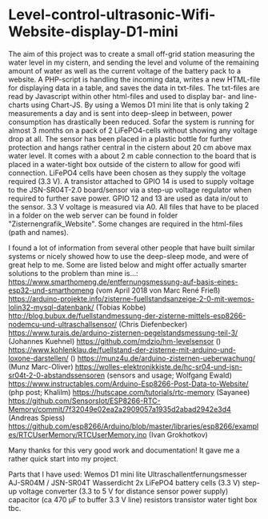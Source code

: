 # Level-control-ultrasonic-Wifi-Website-display-D1-mini

The aim of this project was to create a small off-grid station measuring the water level in my cistern, and sending the level and volume of the remaining amount of water as well as the current voltage of the battery pack to a website. A PHP-script is handling the incoming data, writes a new HTML-file for displaying data in a table, and saves the data in txt-files. The txt-files are read by Javascript within other html-files and used to display bar- and line-charts using Chart-JS. By using a Wemos D1 mini lite that is only taking 2 measurements a day and is sent into deep-sleep in between, power consumption has drastically been reduced. Sofar the system is running for almost 3 months on a pack of 2 LiFePO4-cells without showing any voltage drop at all. The sensor has been placed in a plastic bottle for further protection and hangs rather central in the cistern about 20 cm above max water level. It comes with a about 2 m cable connection to the board that is placed in a water-tight box outside of the cistern to allow for good wifi connection. LiFePO4 cells have been chosen as they supply the voltage required (3.3 V). A transistor attached to GPIO 14 is used to supply voltage to the JSN-SR04T-2.0 board/sensor via a step-up voltage regulator when required to further save power. GPIO 12 and 13 are used as data in/out to the sensor. 3.3 V voltage is measured via A0.
All files that have to be placed in a folder on the web server can be found in folder "Zisternengrafik_Website". Some changes are required in the html-files (path and names).

I found a lot of information from several other people that have built similar systems or nicely showed how to use the deep-sleep mode, and were of great help to me. Some are listed below and might offer actually smarter solutions to the problem than mine is...:
https://www.smarthomeng.de/entfernungsmessung-auf-basis-eines-esp32-und-smarthomeng (vom April 2018 von  Marc René Frieß)
https://arduino-projekte.info/zisterne-fuellstandsanzeige-2-0-mit-wemos-lolin32-mysql-datenbank/ (Tobias Kobbe)
http://blog.bubux.de/fuellstandmessung-der-zisterne-mittels-esp8266-nodemcu-und-ultraschallsensor/ (Chris Diefenbecker)
https://www.turais.de/arduino-zisternen-pegelstandsmessung-teil-3/ (Johannes Kuehnel)
https://github.com/mdzio/hm-levelsensor ()
https://www.kohlenklau.de/fuellstand-der-zisterne-mit-arduino-und-loxone-darstellen/ ()
https://munz4u.de/arduino-zisternen-ueberwachung/ (Munz Marc-Oliver)
https://wolles-elektronikkiste.de/hc-sr04-und-jsn-sr04t-2-0-abstandssensoren (sensors and usage; Wolfgang Ewald)
https://www.instructables.com/Arduino-Esp8266-Post-Data-to-Website/ (php post; Khalilm)
https://hutscape.com/tutorials/rtc-memory (Sayanee)
https://github.com/SensorsIot/ESP8266-RTC-Memory/commit/7f32049e02ea2a2909057a1935d2abad2942e3d4  (Andreas Spiess)
https://github.com/esp8266/Arduino/blob/master/libraries/esp8266/examples/RTCUserMemory/RTCUserMemory.ino (Ivan Grokhotkov)

Many thanks for this very good work and documentation! It gave me a rather quick start into my project.



Parts that I have used:
Wemos D1 mini lite
Ultraschallentfernungsmesser AJ-SR04M / JSN-SR04T Wasserdicht
2x LiFePO4 battery cells (3.3 V)
step-up voltage converter (3.3 to 5 V for distance sensor power supply)
capacitor (ca 470 µF to buffer 3.3 V line)
resistors
transistor
water tight box
tbc.
